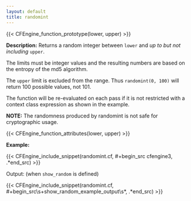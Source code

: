 ```yaml
---
layout: default
title: randomint
---
```


{{< CFEngine_function_prototype(lower, upper) >}}

**Description:** Returns a random integer between `lower` and _up to but not including_ `upper`.

The limits must be integer values and the resulting numbers are based on
the entropy of the md5 algorithm.

The `upper` limit is excluded from the range. Thus `randomint(0, 100)`
will return 100 possible values, not 101.

The function will be re-evaluated on each pass if it is not restricted with a
context class expression as shown in the example.

**NOTE:** The randomness produced by randomint is not safe for cryptographic usage.

{{< CFEngine_function_attributes(lower, upper) >}}

**Example:**

{{< CFEngine_include_snippet(randomint.cf, #\+begin_src cfengine3, .*end_src) >}}

Output: (when `show_random` is defined)

{{< CFEngine_include_snippet(randomint.cf, #\+begin_src\s+show_random_example_output\s*, .*end_src) >}}
